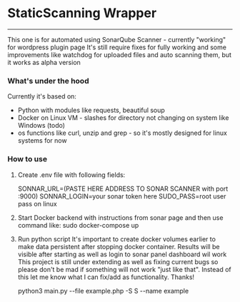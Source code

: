# StaticScanning Wrapper

***

This one is for automated using SonarQube Scanner - currently "working" for wordpress plugin page It's still require
fixes for fully working and some improvements like watchdog for uploaded files and auto scanning them, but it works as
alpha version

### What's under the hood

Currently it's based on:

* Python with modules like requests, beautiful soup
* Docker on Linux VM - slashes for directory not changing on system like Windows (todo)
* os functions like curl, unzip and grep - so it's mostly designed for linux systems for now

### How to use

1. Create .env file with following fields:

   	SONNAR_URL=(PASTE HERE ADDRESS TO SONAR SCANNER with port :9000)
   	SONNAR_LOGIN=your sonar token here
   	SUDO_PASS=root user pass on linux

2. Start Docker backend with instructions from sonar page and then use command like:
   sudo docker-compose up

3. Run python script It's important to create docker volumes earlier to make data persistent after stopping docker
   container. Results will be visible after starting as well as login to sonar panel dashboard wil work This project is
   still under extending as well as fixing current bugs so please don't be mad if something will not work "just like
   that". Instead of this let me know what I can fix/add as functionality. Thanks!


      python3 main.py --file example.php -S S --name example